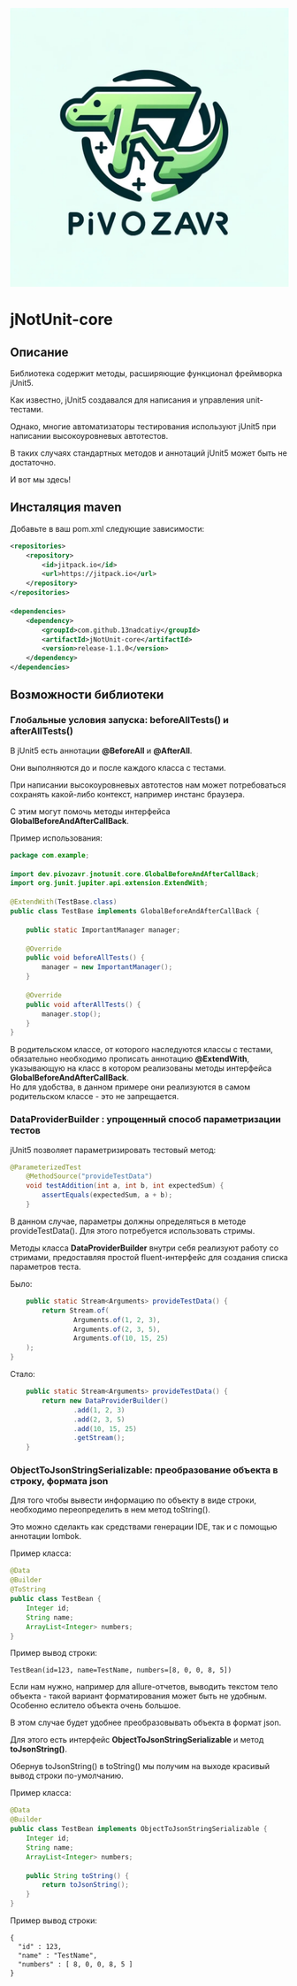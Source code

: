 ![dev_logo.jpg](dev_logo.jpg)
# jNotUnit-core
## Описание 
Библиотека содержит методы, расширяющие функционал фреймворка jUnit5.  

Как известно, jUnit5 создавался для написания и управления unit-тестами. 

Однако, многие автоматизаторы тестирования используют jUnit5 при написании высокоуровневых автотестов.

В таких случаях стандартных методов и аннотаций jUnit5 может быть не достаточно.

И вот мы здесь!

## Инсталяция maven
Добавьте в ваш pom.xml следующие зависимости:

```xml
<repositories>
    <repository>
        <id>jitpack.io</id>
        <url>https://jitpack.io</url>
    </repository>
</repositories>

<dependencies>
    <dependency>
        <groupId>com.github.13nadcatiy</groupId>
        <artifactId>jNotUnit-core</artifactId>
        <version>release-1.1.0</version>
    </dependency>
</dependencies>
```
## Возможности библиотеки
### Глобальные условия запуска: beforeAllTests() и afterAllTests()
В jUnit5 есть аннотации __@BeforeAll__ и __@AfterAll__.

Они выполняются до и после каждого класса с тестами.  

При написании высокоуровневых автотестов нам может потребоваться 
сохранять какой-либо контекст, например инстанс браузера.

С этим могут помочь методы интерфейса __GlobalBeforeAndAfterCallBack__.

Пример использования:
```java
package com.example;

import dev.pivozavr.jnotunit.core.GlobalBeforeAndAfterCallBack;
import org.junit.jupiter.api.extension.ExtendWith;

@ExtendWith(TestBase.class)
public class TestBase implements GlobalBeforeAndAfterCallBack {

    public static ImportantManager manager;

    @Override
    public void beforeAllTests() {
        manager = new ImportantManager();
    }

    @Override
    public void afterAllTests() {
        manager.stop();
    }
}
```

В родительском классе, от которого наследуются классы с тестами, 
обязательно необходимо прописать аннотацию __@ExtendWith__, 
указывающую на класс в котором реализованы методы интерфейса 
__GlobalBeforeAndAfterCallBack__.  
Но для удобства, в данном примере они реализуются 
в самом родительском классе - это не запрещается.

### DataProviderBuilder : упрощенный способ параметризации тестов
jUnit5 позволяет параметризировать тестовый метод:
```java
@ParameterizedTest
    @MethodSource("provideTestData")
    void testAddition(int a, int b, int expectedSum) {
        assertEquals(expectedSum, a + b);
    }
```
В данном случае, параметры должны определяться в методе provideTestData().
Для этого потребуется использовать стримы.

Методы класса __DataProviderBuilder__ внутри себя реализуют работу со стримами, предоставляя простой fluent-интерфейс для создания списка параметров теста.

Было:
```java
    public static Stream<Arguments> provideTestData() {
        return Stream.of(
                Arguments.of(1, 2, 3),
                Arguments.of(2, 3, 5), 
                Arguments.of(10, 15, 25)
    );
}
```
Стало:
```java
    public static Stream<Arguments> provideTestData() {
        return new DataProviderBuilder()
                .add(1, 2, 3)
                .add(2, 3, 5)
                .add(10, 15, 25)
                .getStream();
    }
```
### ObjectToJsonStringSerializable: преобразование объекта в строку, формата json
Для того чтобы вывести информацию по объекту в виде строки, необходимо переопределить в нем метод toString().

Это можно сделакть как средствами генерации IDE, так и с помощью аннотации lombok.

Пример класса:
```java
@Data
@Builder
@ToString
public class TestBean {
    Integer id;
    String name;
    ArrayList<Integer> numbers;
}
```
Пример вывод строки:
```text
TestBean(id=123, name=TestName, numbers=[8, 0, 0, 8, 5])
```

Если нам нужно, например для allure-отчетов, выводить текстом тело объекта - такой вариант форматирования может быть не удобным. Особенно еслитело объекта очень большое.

В этом случае будет удобнее преобразовывать объекта в формат json.

Для этого есть интерфейс __ObjectToJsonStringSerializable__ и метод __toJsonString()__.

Обернув toJsonString() в toString() мы получим на выходе красивый вывод строки по-умолчанию.

Пример класса:
```java
@Data
@Builder
public class TestBean implements ObjectToJsonStringSerializable {
    Integer id;
    String name;
    ArrayList<Integer> numbers;

    public String toString() {
        return toJsonString();
    }
}
```

Пример вывод строки:
```text
{
  "id" : 123,
  "name" : "TestName",
  "numbers" : [ 8, 0, 0, 8, 5 ]
}
```